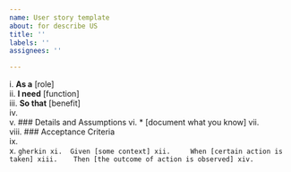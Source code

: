 ```yaml
---
name: User story template
about: for describe US
title: ''
labels: ''
assignees: ''

---
```


i.	**As a** [role]  
ii.	 **I need** [function]  
iii.	 **So that** [benefit]  
iv.	   
v.	 ### Details and Assumptions
vi.	 * [document what you know]
vii.	   
viii.	 ### Acceptance Criteria  
ix.	   
x.	 ```gherkin
xi.	 Given [some context]
xii.	 When [certain action is taken]
xiii.	 Then [the outcome of action is observed]
xiv.	 ```
